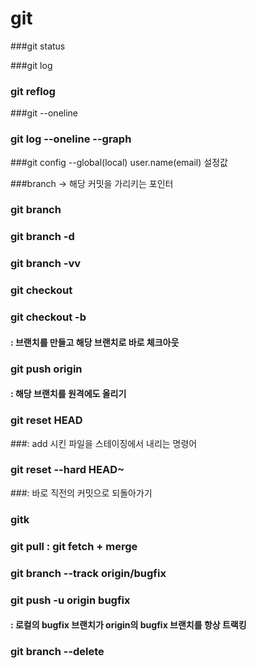# git

###git status



###git log 

### git reflog

###git --oneline

### git  log --oneline --graph



###git config --global(local) user.name(email) 설정값



###branch -> 해당 커밋을 가리키는 포인터

### git branch

### git branch -d <branch name>

### git branch -vv



### git checkout

### git checkout -b <branch name>

#### : 브랜치를 만들고 해당 브랜치로 바로  체크아웃

### git push origin <branch name>

#### : 해당 브랜치를 원격에도 올리기



### git reset HEAD <file>

###: add 시킨 파일을 스테이징에서 내리는 명령어

### git reset --hard HEAD~

###: 바로 직전의 커밋으로 되돌아가기

### gitk



### git pull : git fetch + merge



### git branch --track origin/bugfix

### git push -u origin bugfix



#### : 로컬의 bugfix 브랜치가 origin의 bugfix 브랜치를 항상 트랙킹

### git branch --delete <branch name>

